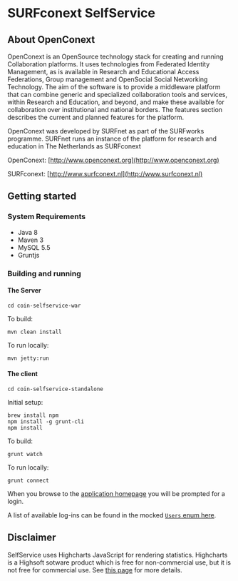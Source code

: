 # SURFconext SelfService

## About OpenConext

OpenConext is an OpenSource technology stack for creating and running Collaboration platforms. It uses technologies from Federated Identity Management, as is available in Research and Educational Access Federations, Group management and OpenSocial Social Networking Technology. The aim of the software is to provide a middleware platform that can combine generic and specialized collaboration tools and services, within Research and Education, and beyond, and make these available for collaboration over institutional and national borders. The features section describes the current and planned features for the platform.

OpenConext was developed by SURFnet as part of the SURFworks programme. SURFnet runs an instance of the platform for research and education in The Netherlands as SURFconext


OpenConext: [http://www.openconext.org](http://www.openconext.org)

SURFconext: [http://www.surfconext.nl](http://www.surfconext.nl)


## Getting started

### System Requirements

- Java 8
- Maven 3
- MySQL 5.5
- Gruntjs

### Building and running

#### The Server

    cd coin-selfservice-war

To build:

    mvn clean install

To run locally:

    mvn jetty:run

#### The client

    cd coin-selfservice-standalone

Initial setup:

    brew install npm
    npm install -g grunt-cli
    npm install

To build:

    grunt watch

To run locally:

    grunt connect



When you browse to the [application homepage](http://localhost:8082/selfservice) you will be prompted for a login.

A list of available log-ins can be found in the mocked [`Users` enum here](coin-selfservice-war/src/main/java/nl/surfnet/coin/selfservice/util/OpenConextOAuthClientMock.java).

## Disclaimer

SelfService uses Highcharts JavaScript for rendering statistics. Highcharts is a Highsoft sotware product which is free for non-commercial use, but it is not free for commercial use. See [this page](http://shop.highsoft.com/highcharts.html#redist) for more details.
